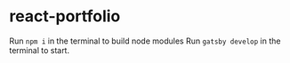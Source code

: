 # react-portfolio
Run `npm i` in the terminal to build node modules
Run `gatsby develop` in the terminal to start.
